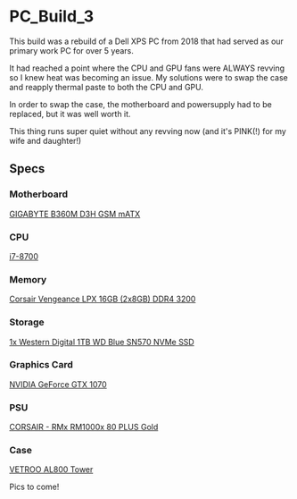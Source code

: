 # PC_Build_3

This build was a rebuild of a Dell XPS PC from 2018 that had served as our primary work PC for over 5 years.

It had reached a point where the CPU and GPU fans were ALWAYS revving so I knew heat was becoming an issue. My solutions were to swap the case and reapply thermal paste to both the CPU and GPU.

In order to swap the case, the motherboard and powersupply had to be replaced, but it was well worth it. 

This thing runs super quiet without any revving now (and it's PINK(!) for my wife and daughter!) 


## Specs



### Motherboard
[GIGABYTE B360M D3H GSM mATX](https://www.gigabyte.com/us/Motherboard/B360M-D3H-GSM-rev-10#kf)

### CPU
[i7-8700](https://www.amazon.com/gp/product/B0BMLJJXS3)

### Memory
[Corsair Vengeance LPX 16GB (2x8GB) DDR4 3200](https://www.amazon.com/gp/product/B07RS1G6XW/)

### Storage
[1x Western Digital 1TB WD Blue SN570 NVMe SSD](https://www.amazon.com/gp/product/B09HKDQ1RN)

### Graphics Card
[NVIDIA GeForce GTX 1070](https://www.sapphiretech.com/en/consumer/pulse-radeon-rx-5600-xt-6g-gddr6)

### PSU
[CORSAIR - RMx RM1000x 80 PLUS Gold](https://www.bestbuy.com/site/corsair-rmx-series-rm1000x-80-plus-gold-fully-modular-atx-power-supply-black/6459246.p?skuId=6459246)

### Case
[VETROO AL800 Tower](https://www.amazon.com/VETROO-Computer-Opening-Tempered-Support/dp/B0CKX8WXRG/)

Pics to come!
